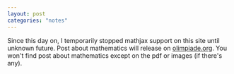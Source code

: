 ```yaml
---
layout: post
categories: "notes"
---
```

Since this day on, I temporarily stopped mathjax support on this site until unknown future. Post about mathematics will release on [olimpiade.org](http://olimpiade.org). You won't find post about mathematics except on the pdf or images (if there's any). 

